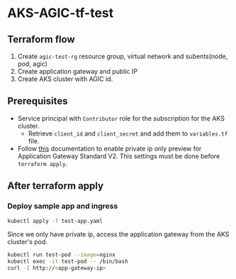 # AKS-AGIC-tf-test

## Terraform flow

1. Create `agic-test-rg` resource group, virtual network and subents(node, pod, agic)
2. Create application gateway and public IP
3. Create AKS cluster with AGIC id.

## Prerequisites

- Service principal with `Contributor` role for the subscription for the AKS cluster.
  - Retrieve `client_id` and `client_secret` and add them to `variables.tf` file.
- Follow [this](https://learn.microsoft.com/en-us/azure/application-gateway/application-gateway-private-deployment?tabs=portal) documentation to enable private ip only preview for Application Gateway Standard V2. This settings must be done before `terraform apply`.

## After terraform apply

### Deploy sample app and ingress

```bash
kubectl apply -f test-app.yaml
```

Since we only have private ip, access the application gateway from the AKS cluster's pod.

```bash
kubectl run test-pod --image=nginx
kubectl exec -it test-pod -- /bin/bash
curl -I http://<app-gateway-ip>
```